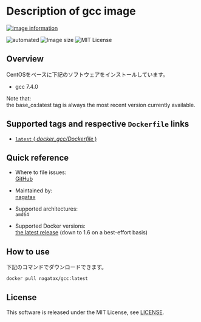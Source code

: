 # Description of gcc image

[![image information](https://dockeri.co/image/nagatax/gcc)](https://hub.docker.com/r/nagatax/gcc)

![automated](https://img.shields.io/docker/automated/nagatax/gcc.svg)
![Image size](https://img.shields.io/microbadger/image-size/nagatax%2Fgcc.svg)
![MIT License](https://img.shields.io/badge/license-MIT-blue.svg?style=flat)

## Overview

CentOSをベースに下記のソフトウェアをインストールしています。

- gcc 7.4.0

Note that:  
the base_os:latest tag is always the most recent version currently available.

## Supported tags and respective `Dockerfile` links

- [`latest` ( *docker_gcc/Dockerfile* )](https://github.com/nagatax/docker-library/blob/gcc/master/gcc/Dockerfile)

## Quick reference

- Where to file issues:  
  [GitHub](https://github.com/nagatax/docker-library/issues)

- Maintained by:  
  [nagatax](https://github.com/nagatax)

- Supported architectures:  
  `amd64`

- Supported Docker versions:  
  [the latest release](https://github.com/docker/docker-ce/releases/latest) (down to 1.6 on a best-effort basis)

## How to use

下記のコマンドでダウンロードできます。

```bash
docker pull nagatax/gcc:latest
```

## License

This software is released under the MIT License, see [LICENSE](https://github.com/nagatax/docker_base_os/blob/master/LICENSE).

